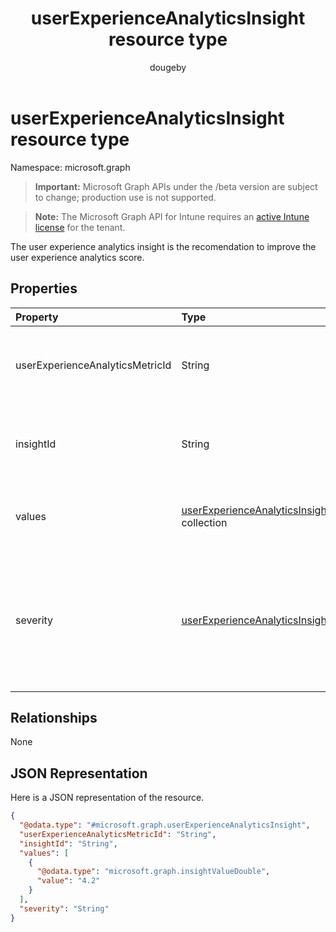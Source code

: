 ﻿---
title: "userExperienceAnalyticsInsight resource type"
description: "The user experience analytics insight is the recomendation to improve the user experience analytics score."
author: "dougeby"
localization_priority: Normal
ms.prod: "intune"
doc_type: resourcePageType
---

# userExperienceAnalyticsInsight resource type

Namespace: microsoft.graph

> **Important:** Microsoft Graph APIs under the /beta version are subject to change; production use is not supported.

> **Note:** The Microsoft Graph API for Intune requires an [active Intune license](https://go.microsoft.com/fwlink/?linkid=839381) for the tenant.

The user experience analytics insight is the recomendation to improve the user experience analytics score.

## Properties

| Property                        | Type                                                                                                                 | Description                                                                                                           |
| :------------------------------ | :------------------------------------------------------------------------------------------------------------------- | :-------------------------------------------------------------------------------------------------------------------- |
| userExperienceAnalyticsMetricId | String                                                                                                               | The unique identifier of the user experience analytics insight.                                                       |
| insightId                       | String                                                                                                               | The unique identifier of the user experience analytics insight.                                                       |
| values                          | [userExperienceAnalyticsInsightValue](../resources/intune-devices-userexperienceanalyticsinsightvalue.md) collection | The value of the user experience analytics insight.                                                                   |
| severity                        | [userExperienceAnalyticsInsightSeverity](../resources/intune-devices-userexperienceanalyticsinsightseverity.md)      | The value of the user experience analytics insight. Possible values are: `none`, `informational`, `warning`, `error`. |

## Relationships

None

## JSON Representation

Here is a JSON representation of the resource.

<!-- {
  "blockType": "resource",
  "@odata.type": "microsoft.graph.userExperienceAnalyticsInsight"
}
-->

```json
{
  "@odata.type": "#microsoft.graph.userExperienceAnalyticsInsight",
  "userExperienceAnalyticsMetricId": "String",
  "insightId": "String",
  "values": [
    {
      "@odata.type": "microsoft.graph.insightValueDouble",
      "value": "4.2"
    }
  ],
  "severity": "String"
}
```
